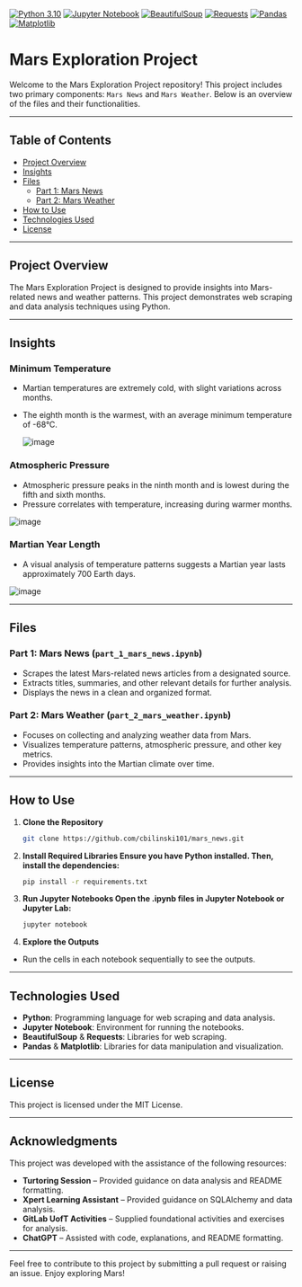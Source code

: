 [![Python 3.10](https://img.shields.io/badge/python-3.10-blue.svg)](https://docs.python.org/3.10/)
[![Jupyter Notebook](https://img.shields.io/badge/jupyter-notebook-orange.svg)](https://jupyter.org/)
[![BeautifulSoup](https://img.shields.io/badge/BeautifulSoup-library-brightgreen)](https://www.crummy.com/software/BeautifulSoup/)
[![Requests](https://img.shields.io/badge/Requests-library-blue)](https://docs.python-requests.org/)
[![Pandas](https://img.shields.io/badge/Pandas-library-yellow)](https://pandas.pydata.org/)
[![Matplotlib](https://img.shields.io/badge/Matplotlib-library-orange)](https://matplotlib.org/)

# Mars Exploration Project

Welcome to the Mars Exploration Project repository! This project includes two primary components: `Mars News` and `Mars Weather`. Below is an overview of the files and their functionalities.

---

## Table of Contents 

- [Project Overview](#project-overview)
- [Insights](#insights)
- [Files](#files)
  - [Part 1: Mars News](#part-1-mars-news)
  - [Part 2: Mars Weather](#part-2-mars-weather)
- [How to Use](#how-to-use)
- [Technologies Used](#technologies-used)
- [License](#license)

---

## Project Overview

The Mars Exploration Project is designed to provide insights into Mars-related news and weather patterns. This project demonstrates web scraping and data analysis techniques using Python.

---

## Insights

### Minimum Temperature
- Martian temperatures are extremely cold, with slight variations across months.
- The eighth month is the warmest, with an average minimum temperature of -68°C.
  
  ![image](https://github.com/user-attachments/assets/cf56604d-233e-4c75-9123-0d0b290757fe)

### Atmospheric Pressure
- Atmospheric pressure peaks in the ninth month and is lowest during the fifth and sixth months.
- Pressure correlates with temperature, increasing during warmer months.
  
![image](https://github.com/user-attachments/assets/32ef76f6-6af3-432d-a303-1bb55f460bab)


### Martian Year Length
- A visual analysis of temperature patterns suggests a Martian year lasts approximately 700 Earth days.
  
![image](https://github.com/user-attachments/assets/9576f17c-b1c5-42ab-be15-9566941938df)


---

## Files

### Part 1: Mars News (`part_1_mars_news.ipynb`)
- Scrapes the latest Mars-related news articles from a designated source.
- Extracts titles, summaries, and other relevant details for further analysis.
- Displays the news in a clean and organized format.

### Part 2: Mars Weather (`part_2_mars_weather.ipynb`)
- Focuses on collecting and analyzing weather data from Mars.
- Visualizes temperature patterns, atmospheric pressure, and other key metrics.
- Provides insights into the Martian climate over time.

---

## How to Use

1. **Clone the Repository**
   ```bash
   git clone https://github.com/cbilinski101/mars_news.git
2. **Install Required Libraries Ensure you have Python installed. Then, install the dependencies:**
   ```bash
   pip install -r requirements.txt
3. **Run Jupyter Notebooks Open the .ipynb files in Jupyter Notebook or Jupyter Lab:**
   ```bash
   jupyter notebook
4. **Explore the Outputs**
  * Run the cells in each notebook sequentially to see the outputs.

--- 

## Technologies Used

- **Python**: Programming language for web scraping and data analysis.
- **Jupyter Notebook**: Environment for running the notebooks.
- **BeautifulSoup** & **Requests**: Libraries for web scraping.
- **Pandas** & **Matplotlib**: Libraries for data manipulation and visualization.

---

## License
This project is licensed under the MIT License.

---

## Acknowledgments

This project was developed with the assistance of the following resources:

- **Turtoring Session** – Provided guidance on data analysis and README formatting.
- **Xpert Learning Assistant** – Provided guidance on SQLAlchemy and data analysis.
- **GitLab UofT Activities** – Supplied foundational activities and exercises for analysis.
- **ChatGPT** – Assisted with code, explanations, and README formatting. 

---

Feel free to contribute to this project by submitting a pull request or raising an issue. Enjoy exploring Mars!
